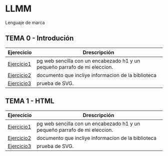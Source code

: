 # LLMM
Lenguaje de marca

## TEMA 0 - Introdución
Ejerecicio | Drescripción
-----------|--------------
[Ejercicio1](/tema%201/prueba-1.html)| pg web sencilla con un encabezado h1 y un pequeño parrafo de mi eleccion. 
[Ejercicio2](/tema%201/prueba-2.xml)| documento que incliye informacion de la biblioteca
[Ejercicio3](/tema%201/prueba-3.html)|  prueba de SVG.

## TEMA 1 - HTML
Ejerecicio | Drescripción
-----------|--------------
[Ejercicio1](/tema%201/prueba-1.html)| pg web sencilla con un encabezado h1 y un pequeño parrafo de mi eleccion. 
[Ejercicio2](/tema%201/prueba-2.xml)| documento que incliye informacion de la biblioteca
[Ejercicio3](/tema%201/prueba-3.html)|  prueba de SVG.
